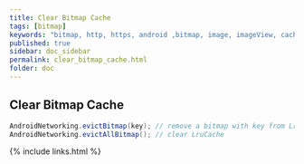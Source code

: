 ```yaml
---
title: Clear Bitmap Cache
tags: [bitmap]
keywords: "bitmap, http, https, android ,bitmap, image, imageView, cache"
published: true
sidebar: doc_sidebar
permalink: clear_bitmap_cache.html
folder: doc
---
```



## Clear Bitmap Cache
```java
AndroidNetworking.evictBitmap(key); // remove a bitmap with key from LruCache
AndroidNetworking.evictAllBitmap(); // clear LruCache                      
```

{% include links.html %}
